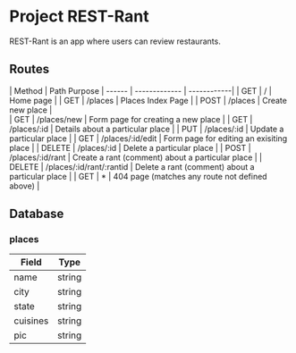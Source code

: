 # Project REST-Rant

REST-Rant is an app where users can review restaurants.


## Routes 

| Method | Path            Purpose
| ------ | ------------- | ------------|
| GET    | /             | Home page |
| GET    | /places       | Places Index Page |
| POST   | /places       | Create new place |       
| GET    | /places/new   | Form page for creating a new place |
| GET    | /places/:id   | Details about a particular place |
| PUT    | /places/:id   | Update a particular place |
| GET    | /places/:id/edit | Form page for editing an exisiting place | 
| DELETE | /places/:id   | Delete a particular place |
| POST   | /places/:id/rant | Create a rant (comment) about a particular place |
| DELETE | /places/:id/rant/:rantid | Delete a rant (comment) about a particular place |
| GET    | *             | 404 page (matches any route not defined above) |

## Database
### places

| Field | Type |
| ----- | ---- |
| name  | string |
| city  | string |
| state | string |
| cuisines | string |
| pic   | string |